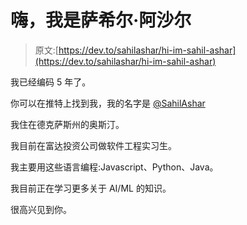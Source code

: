 # 嗨，我是萨希尔·阿沙尔

> 原文:[https://dev.to/sahilashar/hi-im-sahil-ashar](https://dev.to/sahilashar/hi-im-sahil-ashar)

我已经编码 5 年了。

你可以在推特上找到我，我的名字是 [@SahilAshar](https://twitter.com/SahilAshar)

我住在德克萨斯州的奥斯汀。

我目前在富达投资公司做软件工程实习生。

我主要用这些语言编程:Javascript、Python、Java。

我目前正在学习更多关于 AI/ML 的知识。

很高兴见到你。